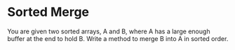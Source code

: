 # Sorted Merge

You are given two sorted arrays, A and B, where A has a large enough buffer at the end to hold B. Write a method to merge B into A in sorted order.